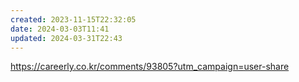 ```yaml
---
created: 2023-11-15T22:32:05
date: 2024-03-03T11:41
updated: 2024-03-31T22:43
---
```

https://careerly.co.kr/comments/93805?utm_campaign=user-share